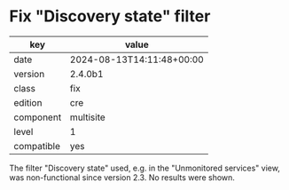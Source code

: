 [//]: # (werk v2)
# Fix "Discovery state" filter

key        | value
---------- | ---
date       | 2024-08-13T14:11:48+00:00
version    | 2.4.0b1
class      | fix
edition    | cre
component  | multisite
level      | 1
compatible | yes

The filter "Discovery state" used, e.g. in the "Unmonitored services" view, was
non-functional since version 2.3. No results were shown.
